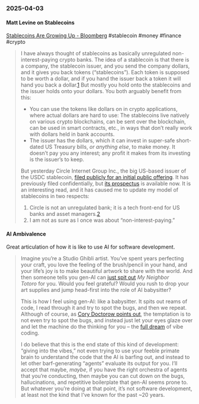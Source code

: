 ### 2025-04-03
#### Matt Levine on Stablecoins
[Stablecoins Are Growing Up - Bloomberg](https://www.bloomberg.com/opinion/newsletters/2025-04-02/stablecoins-are-growing-up) #stablecoin #money #finance #crypto 

> I have always thought of stablecoins as basically unregulated non-interest-paying crypto banks. The idea of a stablecoin is that there is a company, the stablecoin issuer, and you send the company dollars, and it gives you back tokens (“stablecoins”). Each token is supposed to be worth a dollar, and if you hand the issuer back a token it will hand you back a dollar.[1](https://www.bloomberg.com/opinion/newsletters/2025-04-02/stablecoins-are-growing-up?cmpid=BBD040225_MONEYSTUFF&utm_medium=email&utm_source=newsletter&utm_term=250402&utm_campaign=moneystuff&sref=6rqLu4ZS#footer-ref-footnote-1) But mostly you hold onto the stablecoins and the issuer holds onto your dollars. You both arguably benefit from this:
> 
> - You can use the tokens like dollars on in crypto applications, where actual dollars are hard to use: The stablecoins live natively on various crypto blockchains, can be sent over the blockchain, can be used in smart contracts, etc., in ways that don’t really work with dollars held in bank accounts.
> - The issuer has the dollars, which it can invest in super-safe short-dated US Treasury bills, _or anything else_, to make money. It doesn’t pay you any interest; any profit it makes from its investing is the issuer’s to keep.
> 
> But yesterday Circle Internet Group Inc., the big US-based issuer of the USDC stablecoin, [filed publicly for an initial public offering](https://www.bloomberg.com/news/articles/2025-04-01/stablecoin-issuer-circle-files-publicly-for-ipo-as-revenue-grows). It has previously filed confidentially, but [its prospectus](https://www.sec.gov/Archives/edgar/data/1876042/000119312525070481/d737521ds1.htm) is available now. It is an interesting read, and it has caused me to update my model of stablecoins in two respects:
> 
> 1. Circle is not an unregulated bank; it is a tech front-end for US banks and asset managers.[2](https://www.bloomberg.com/opinion/newsletters/2025-04-02/stablecoins-are-growing-up?cmpid=BBD040225_MONEYSTUFF&utm_medium=email&utm_source=newsletter&utm_term=250402&utm_campaign=moneystuff&sref=6rqLu4ZS#footer-ref-footnote-2)
> 2. I am not as sure as I once was about “non-interest-paying.”

#### AI Ambivalence

Great articulation of how it is like to use AI for software development.

> Imagine you’re a Studio Ghibli artist. You’ve spent years perfecting your craft, you love the feeling of the brush/pencil in your hand, and your life’s joy is to make beautiful artwork to share with the world. And then someone tells you gen-AI can [just spit out](https://carly.substack.com/p/everything-is-ghibli) _My Neighbor Totoro_ for you. Would you feel grateful? Would you rush to drop your art supplies and jump head-first into the role of AI babysitter?
> 
> This is how I feel using gen-AI: like a babysitter. It spits out reams of code, I read through it and try to spot the bugs, and then we repeat. Although of course, as [Cory Doctorow points out](https://pluralistic.net/2024/10/30/a-neck-in-a-noose/), the temptation is to not even try to spot the bugs, and instead just let your eyes glaze over and let the machine do the thinking for you – the [full dream](https://vibemanifesto.org/) of vibe coding.
> 
> I do believe that this is the end state of this kind of development: “giving into the vibes,” not even trying to use your feeble primate brain to understand the code that the AI is barfing out, and instead to let other barf-generating “agents” evaluate its output for you. I’ll accept that maybe, _maybe_, if you have the right orchestra of agents that you’re conducting, then maybe you can cut down on the bugs, hallucinations, and repetitive boilerplate that gen-AI seems prone to. But whatever you’re doing at that point, it’s not software development, at least not the kind that I’ve known for the past ~20 years.

